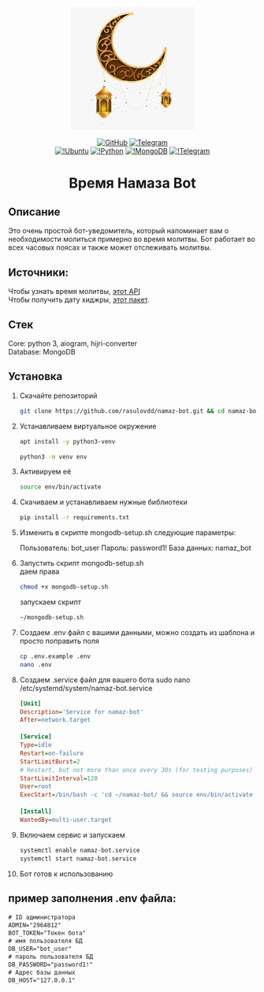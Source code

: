 <p align="center">
<img src = "https://github.com/rasulovdd/namaz-bot/blob/main/data/photo_1.jpg?raw=true" width = 50%>
</p>

<div align = "center">

[![GitHub](https://img.shields.io/github/license/rasulovdd/namaz-bot)](https://github.com/rasulovdd/namaz-bot/blob/main/LICENSE) 
[![Telegram](https://img.shields.io/badge/telegram-blue?logo=telegram)](https://t.me/namazztime_bot)<br/>
[![!Ubuntu](https://img.shields.io/badge/Ubuntu-E95420?style=for-the-badge&logo=ubuntu&logoColor=white)](https://ubuntu.com/)
[![!Python](https://img.shields.io/badge/Python-3776AB?style=for-the-badge&logo=python&logoColor=white)](https://www.python.org/)
[![!MongoDB](https://img.shields.io/badge/MongoDB-Blue?style=for-the-badge&logo=mongodb&logoColor=white)](https://www.mongodb.com/)
[![!Telegram](https://img.shields.io/badge/Telegram-2CA5E0?style=for-the-badge&logo=telegram&logoColor=white)](https://telegram.org/)

</div>

<h1 align="center">Время Намаза Bot</h1>

## Описание

Это очень простой бот-уведомитель, который напоминает вам о необходимости молиться примерно во время
молитвы. Бот работает во всех часовых поясах и также может отслеживать молитвы.

## Источники:
Чтобы узнать время молитвы, [этот API](https://aladhan.com/prayer-times-api)<br/>
Чтобы получить дату хиджры, [этот пакет](https://hijri-converter.readthedocs.io/en/stable/index.html).

## Стек
Core: python 3, aiogram, hijri-converter<br/>
Database: MongoDB<br/>

## Установка

1. Скачайте репозиторий<br/>

    ```bash
    git clone https://github.com/rasulovdd/namaz-bot.git && cd namaz-bot
    ```

2. Устанавливаем виртуальное окружение<br/>

    ```bash
    apt install -y python3-venv
    ```
    ```bash
    python3 -m venv env
    ```

3. Активируем её <br/>

    ```bash
    source env/bin/activate
    ```

4. Скачиваем и устанавливаем нужные библиотеки<br/>

    ```bash
    pip install -r requirements.txt
    ```

5. Изменить в скрипте mongodb-setup.sh следующие параметры: <br/>
    
    Пользователь: bot_user
    Пароль: password1!
    База данных: namaz_bot

6. Запустить скрипт mongodb-setup.sh<br/>
    даем права 
    ```bash
    chmod +x mongodb-setup.sh
    ```
    запускаем скрипт
    ```bash
    ~/mongodb-setup.sh
    ```

7. Создаем .env файл с вашими данными, можно создать из шаблона и просто поправить поля <br/>

    ```bash
    cp .env.example .env
    nano .env
    ```

8. Создаем .service файл для вашего бота 
    sudo nano /etc/systemd/system/namaz-bot.service<br/>

    ```ini
    [Unit]
    Description='Service for namaz-bot'
    After=network.target

    [Service]
    Type=idle
    Restart=on-failure
    StartLimitBurst=2
    # Restart, but not more than once every 30s (for testing purposes)
    StartLimitInterval=120
    User=root
    ExecStart=/bin/bash -c 'cd ~/namaz-bot/ && source env/bin/activate && python3 app.py'

    [Install]
    WantedBy=multi-user.target

    ```

9. Включаем сервис и запускаем<br/>

    ```bash
    systemctl enable namaz-bot.service
    systemctl start namaz-bot.service
    ```

10. Бот готов к использованию 

## пример заполнения .env файла:
    # ID администратора
    ADMIN="2964812"
    BOT_TOKEN="Токен бота"
    # имя пользователя БД
    DB_USER="bot_user"
    # пароль пользователя БД
    DB_PASSWORD="password1!"
    # Адрес базы данных
    DB_HOST="127.0.0.1"